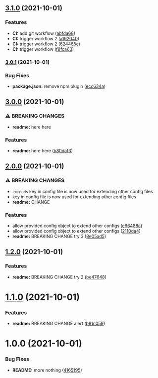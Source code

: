 ## [3.1.0](https://github.com/kkyeboah/semantic-release-test/compare/v3.0.1...v3.1.0) (2021-10-01)


### Features

* **CI:** add git workflow ([abfda68](https://github.com/kkyeboah/semantic-release-test/commit/abfda68812f7a1b6ddf7aa0e83f2a5d2a3487a81))
* **CI:** trigger workflow 2 ([a192040](https://github.com/kkyeboah/semantic-release-test/commit/a192040c384b20cb3e2d1e6e40f6d3ee9983c444))
* **CI:** trigger workflow 2 ([624465c](https://github.com/kkyeboah/semantic-release-test/commit/624465c7f803b36d661069fbd463a14f5fdf80b5))
* **CI:** trigger workflow ([f8fca63](https://github.com/kkyeboah/semantic-release-test/commit/f8fca63c58e8b38997c453a98816be9daa829c5c))

### [3.0.1](https://github.com/kkyeboah/semantic-release-test/compare/v3.0.0...v3.0.1) (2021-10-01)


### Bug Fixes

* **package.json:** remove npm plugin ([ecc634a](https://github.com/kkyeboah/semantic-release-test/commit/ecc634a42c61e7740bf7ff9a3d15c54f65d8e0e9))

## [3.0.0](https://github.com/kkyeboah/semantic-release-test/compare/v2.0.0...v3.0.0) (2021-10-01)


### ⚠ BREAKING CHANGES

* **readme:** here here

### Features

* **readme:** here here ([b80daf3](https://github.com/kkyeboah/semantic-release-test/commit/b80daf35e2b198995655ddfda9e130ab7889ae0f))

## [2.0.0](https://github.com/kkyeboah/semantic-release-test/compare/v1.2.0...v2.0.0) (2021-10-01)


### ⚠ BREAKING CHANGES

* `extends` key in config file is now used for extending other config files
* key in config file is now used for extending other config files
* **readme:** CHANGE

### Features

* allow provided config object to extend other configs ([e66488a](https://github.com/kkyeboah/semantic-release-test/commit/e66488a3224994fea149ed0d969f16bf587fbe67))
* allow provided config object to extend other configs ([2110da4](https://github.com/kkyeboah/semantic-release-test/commit/2110da429a2e0132d7517812b81ca7819cb4e8ad))
* **readme:** BREAKING CHANGE try 3 ([8e05ad5](https://github.com/kkyeboah/semantic-release-test/commit/8e05ad59c53b1deb1dcaff721b63ba0d6382a014))

## [1.2.0](https://github.com/kkyeboah/semantic-release-test/compare/v1.1.0...v1.2.0) (2021-10-01)


### Features

* **readme:** BREAKING CHANGE try 2 ([be47648](https://github.com/kkyeboah/semantic-release-test/commit/be476484fd8ba63927e6c6b2216ebc2f65501f25))

# [1.1.0](https://github.com/kkyeboah/semantic-release-test/compare/v1.0.0...v1.1.0) (2021-10-01)


### Features

* **readme:** BREAKING CHANGE alert ([b81c059](https://github.com/kkyeboah/semantic-release-test/commit/b81c0590c0399539f129679b932ba0acfb063695))

# 1.0.0 (2021-10-01)


### Bug Fixes

* **README:** more nothing ([4165195](https://github.com/kkyeboah/semantic-release-test/commit/4165195473e0b320f009031ad08ba42866a5bcf7))
